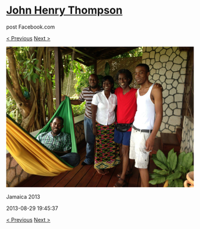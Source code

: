 # [John Henry Thompson](../README.md)
post Facebook.com

[< Previous](2013-08-29-36.md) [Next >](2013-08-29-38.md)

[![](../media/2013-08-29/Jamaica-2048.jpg)](../README.md)

Jamaica 2013

2013-08-29 19:45:37

[< Previous](2013-08-29-36.md) [Next >](2013-08-29-38.md)